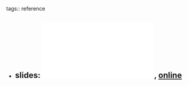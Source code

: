 tags:: reference

- slides: ![local copy](../assets/Ten-Simple-Rules-for-Mathematical-Writing_1685097994326_0.pdf), [online](https://guan-group.com/documents/research/Ten-Simple-Rules-for-Mathematical-Writing.pdf)
	-